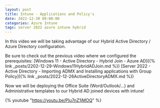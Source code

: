 ```yaml
---
layout: post
title: Intune - Applications and Policy's
date: 2022-12-30 09:00:00
categories: Azure Intune
tags: server 2022 azure intune hybrid
---
```


In this video we will be taking advantage of our Hybrid Active Directory / Azure Directory configuration. 


Be sure to check out the previous video where we configured the prerequisites:
[Windows 11 - Active Directory - Hybrid Join - Azure AD]({% link _posts/2202-12-29-Windows11HybridADJoin.md %})
[Server 2022 - Active Directory - Importing ADMX and Installing applications with Group Policy]({% link _posts/2022-12-26ActiveDirectoryADMX.md %})

Now we will be deploying the Office Suite (Word/Outlook/...) and Administrative templates to our Hybrid AD joined devices with intune!

{% youtube "https://youtu.be/PIu7nZ1jMOQ" %}
